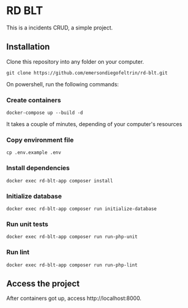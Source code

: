 # RD BLT

This is a incidents CRUD, a simple project.

## Installation

Clone this repository into any folder on your computer.

```
git clone https://github.com/emersondiegofeltrin/rd-blt.git
```

On powershell, run the following commands:

### Create containers

```
docker-compose up --build -d
```
It takes a couple of minutes, depending of your computer's resources

### Copy environment file

```
cp .env.example .env
```

### Install dependencies
```
docker exec rd-blt-app composer install
```

### Initialize database

```
docker exec rd-blt-app composer run initialize-database
```

### Run unit tests

```
docker exec rd-blt-app composer run run-php-unit
```

### Run lint

```
docker exec rd-blt-app composer run run-php-lint
```

## Access the project

After containers got up, access http://localhost:8000.
